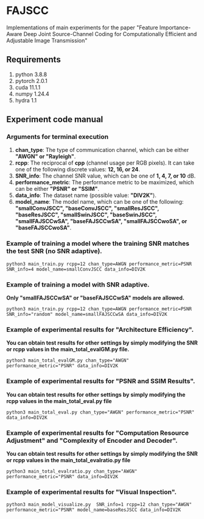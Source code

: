 # FAJSCC

Implementations of main experiments for the paper "Feature Importance-Aware Deep Joint Source-Channel Coding for Computationally Efficient and Adjustable Image Transmission"

## Requirements
1. python 3.8.8
2. pytorch 2.0.1
3. cuda 11.1.1
4. numpy 1.24.4
5. hydra 1.1

## Experiment code manual

### Arguments for terminal execution
1. **chan_type**: The type of communication channel, which can be either **"AWGN" or "Rayleigh"**.
2. **rcpp**: The reciprocal of **cpp** (channel usage per RGB pixels). It can take one of the following discrete values: **12, 16, or 24**.
3. **SNR_info**: The channel SNR value, which can be one of **1, 4, 7, or 10** dB.
4. **performance_metric**: The performance metric to be maximized, which can be either **"PSNR" or "SSIM"**.
5. **data_info**: The dataset name (possible value: **"DIV2K"**).
6. **model_name**: The model name, which can be one of the following: **"smallConvJSCC", "baseConvJSCC", "smallResJSCC", "baseResJSCC", "smallSwinJSCC", "baseSwinJSCC", "smallFAJSCCwSA", "baseFAJSCCwSA", "smallFAJSCCwoSA", or "baseFAJSCCwoSA"**.


### Example of training a model where the training SNR matches the test SNR (no SNR adaptive).

    python3 main_train.py rcpp=12 chan_type=AWGN performance_metric=PSNR SNR_info=4 model_name=smallConvJSCC data_info=DIV2K


### Example of training a model with SNR adaptive.
**Only "smallFAJSCCwSA" or "baseFAJSCCwSA" models are allowed.**

    python3 main_train.py rcpp=12 chan_type=AWGN performance_metric=PSNR SNR_info="random" model_name=smallFAJSCCwSA data_info=DIV2K


### Example of experimental results for "Architecture Efficiency".
**You can obtain test results for other settings by simply modifying the SNR or rcpp values in the main_total_evalGM.py file.**

    python3 main_total_evalGM.py chan_type="AWGN" performance_metric="PSNR" data_info=DIV2K


### Example of experimental results for "PSNR and SSIM Results".
**You can obtain test results for other settings by simply modifying the rcpp values in the main_total_eval.py file**

    python3 main_total_eval.py chan_type="AWGN" performance_metric="PSNR" data_info=DIV2K


### Example of experimental results for "Computation Resource Adjustment" and "Complexity of Encoder and Decoder".
**You can obtain test results for other settings by simply modifying the SNR or rcpp values in the main_total_evalratio.py file**

    python3 main_total_evalratio.py chan_type="AWGN" performance_metric="PSNR" data_info=DIV2K


### Example of experimental results for "Visual Inspection".

    python3 main_model_visualize.py  SNR_info=1 rcpp=12 chan_type="AWGN" performance_metric="PSNR" model_name=baseResJSCC data_info=DIV2K



